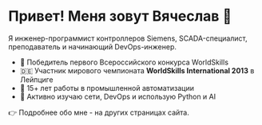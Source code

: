 # Привет! Меня зовут Вячеслав 👋

Я инженер-программист контроллеров Siemens, SCADA-специалист, преподаватель 
и начинающий DevOps-инженер.

- 🧠 Победитель первого Всероссийского конкурса WorldSkills
- 🇩🇪 Участник мирового чемпионата **WorldSkills International 2013** в Лейпциге
- 💼 15+ лет работы в промышленной автоматизации
- 🧰 Активно изучаю сети, DevOps и использую Python и AI

👉 Подробнее обо мне - на других страницах сайта.
